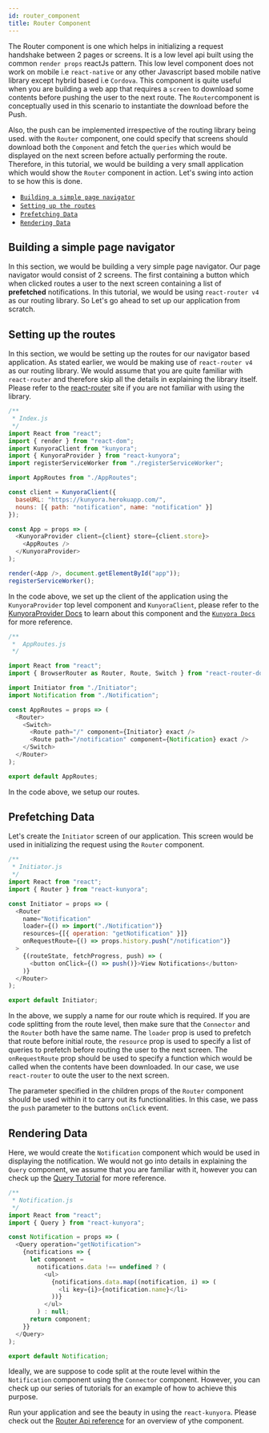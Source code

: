 ```yaml
---
id: router_component
title: Router Component
---
```


The Router component is one which helps in initializing a request handshake between 2 pages or screens. It is a low level api built using the common `render props` reactJs pattern. This low level component does not work on mobile i.e `react-native` or any other Javascript based mobile native library except hybrid based i.e `Cordova`. This component is quite useful when you are building a web app that requires a `screen` to download some contents before pushing the user to the next route. The `Router`component is conceptually used in this scenario to instantiate the download before the Push.

Also, the push can be implemented irrespective of the routing library being used. with the `Router` component, one could specify that screens should download both the `Component` and fetch the `queries` which would be displayed on the next screen before actually performing the route.
Therefore, in this tutorial, we would be building a very small application which would show the `Router` component in action. Let's swing into action to se how this is done.

* [`Building a simple page navigator`](router_component.md#building-a-simple-page-navigator)
* [`Setting up the routes`](router_component.md#setting-up-the-routes)
* [`Prefetching Data`](router_component.md#prefetching-data)
* [`Rendering Data`](router_component.md#rendering-data)

## Building a simple page navigator

In this section, we would be building a very simple page navigator. Our page navigator would consist of 2 screens. The first containing a button which when clicked routes a user to the next screen containing a list of **prefetched** notifications. In this tutorial, we would be using `react-router v4` as our routing library. So Let's go ahead to set up our application from scratch.

## Setting up the routes

In this section, we would be setting up the routes for our navigator based application. As stated earlier, we would be making use of `react-router v4` as our routing library. We would assume that you are quite familiar with `react-router` and therefore skip all the details in explaining the library itself. Please refer to the [react-router](reactRouter.com) site if you are not familiar with using the library.

```javascript
/**
 * Index.js
 */
import React from "react";
import { render } from "react-dom";
import KunyoraClient from "kunyora";
import { KunyoraProvider } from "react-kunyora";
import registerServiceWorker from "./registerServiceWorker";

import AppRoutes from "./AppRoutes";

const client = KunyoraClient({
  baseURL: "https://kunyora.herokuapp.com/",
  nouns: [{ path: "notification", name: "notification" }]
});

const App = props => (
  <KunyoraProvider client={client} store={client.store}>
    <AppRoutes />
  </KunyoraProvider>
);

render(<App />, document.getElementById("app"));
registerServiceWorker();
```

In the code above, we set up the client of the application using the `KunyoraProvider` top level component and `KunyoraClient`, please refer to the [KunyoraProvider Docs](kunyora_provider_component.md) to learn about this component and the [`Kunyora Docs`](kunyora_tutorial.md) for more reference.

```javascript
/**
 *  AppRoutes.js
 */

import React from "react";
import { BrowserRouter as Router, Route, Switch } from "react-router-dom";

import Initiator from "./Initiator";
import Notification from "./Notification";

const AppRoutes = props => (
  <Router>
    <Switch>
      <Route path="/" component={Initiator} exact />
      <Route path="/notification" component={Notification} exact />
    </Switch>
  </Router>
);

export default AppRoutes;
```

In the code above, we setup our routes.

## Prefetching Data

Let's create the `Initiator` screen of our application. This screen would be used in initializing the request using the `Router` component.

```javascript
/**
 * Initiator.js
 */
import React from "react";
import { Router } from "react-kunyora";

const Initiator = props => (
  <Router
    name="Notification"
    loader={() => import("./Notification")}
    resources={[{ operation: "getNotification" }]}
    onRequestRoute={() => props.history.push("/notification")}
  >
    {(routeState, fetchProgress, push) => (
      <button onClick={() => push()}>View Notifications</button>
    )}
  </Router>
);

export default Initiator;
```

In the above, we supply a name for our route which is required. If you are code splitting from the route level, then make sure that the `Connector` and the `Router` both have the same name. The `loader` prop is used to prefetch that route before initial route, the `resource` prop is used to specify a list of queries to prefetch before routing the user to the next screen. The `onRequestRoute` prop should be used to specify a function which would be called when the contents have been downloaded. In our case, we use `react-router` to oute the user to the next screen.

The parameter specified in the children props of the `Router` component should be used within it to carry out its functionalities. In this case, we pass the `push` parameter to the buttons `onClick` event.

## Rendering Data

Here, we would create the `Notification` component which would be used in displaying the notification. We would not go into details in explaining the `Query` component, we assume that you are familiar with it, however you can check up the [Query Tutorial](query_component.md) for more reference.

```javascript
/**
 * Notification.js
 */
import React from "react";
import { Query } from "react-kunyora";

const Notification = props => (
  <Query operation="getNotification">
    {notifications => {
      let component =
        notifications.data !== undefined ? (
          <ul>
            {notifications.data.map((notification, i) => (
              <li key={i}>{notification.name}</li>
            ))}
          </ul>
        ) : null;
      return component;
    }}
  </Query>
);

export default Notification;
```

Ideally, we are suppose to code split at the route level within the `Notification` component using the `Connector` component. However, you can check up our series of tutorials for an example of how to achieve this purpose.

Run your application and see the beauty in using the `react-kunyora`. Please check out the [Router Api reference](router_component_api_overview.md) for an overview of ythe component.
